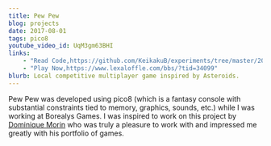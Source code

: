 ```yaml
---
title: Pew Pew
blog: projects
date: 2017-08-01
tags: pico8
youtube_video_id: UqM3gm63BHI
links:
    - "Read Code,https://github.com/KeikakuB/experiments/tree/master/2017/11/pico-games"
    - "Play Now,https://www.lexaloffle.com/bbs/?tid=34099"
blurb: Local competitive multiplayer game inspired by Asteroids.
---
```

Pew Pew was developed using pico8 (which is a fantasy console with substantial constraints tied to memory, graphics, sounds, etc.) while I was working at Borealys Games. I was inspired to work on this project by [Dominique Morin](https://www.linkedin.com/in/dominique-morin-71331621) who was truly a pleasure to work with and impressed me greatly with his portfolio of games.
